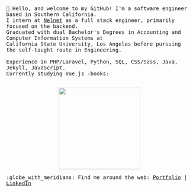
<samp>  
👋 Hello, and welcome to my GitHub! I'm a software engineer based in Southern California.
  <br>I intern at <a href="https://www.nelnet.com/welcome">Nelnet</a> as a full stack engineer, primarily focused on the backend.
  <br> Graduated with dual Bachelor's Degrees in Accounting and Computer Information Systems at
  <br> California State University, Los Angeles before pursuing the self-taught route in Engineering.
  <br>
  <br> Experience in PHP/Laravel, Python, SQL, CSS/Sass, Java, Jekyll, JavaScript.
  <br> Currently studying Vue.js :books:<br><br>
  <p align="center">
  <img src="https://media.giphy.com/media/yALcFbrKshfoY/giphy.gif" width="220px">
  </p>
:globe_with_meridians: Find me around the web: <a href="https://alyssabenipayo.netlify.app/">Portfolio</a> | <a href="https://www.linkedin.com/in/alyssabenipayo/">LinkedIn</a>
</samp>  
